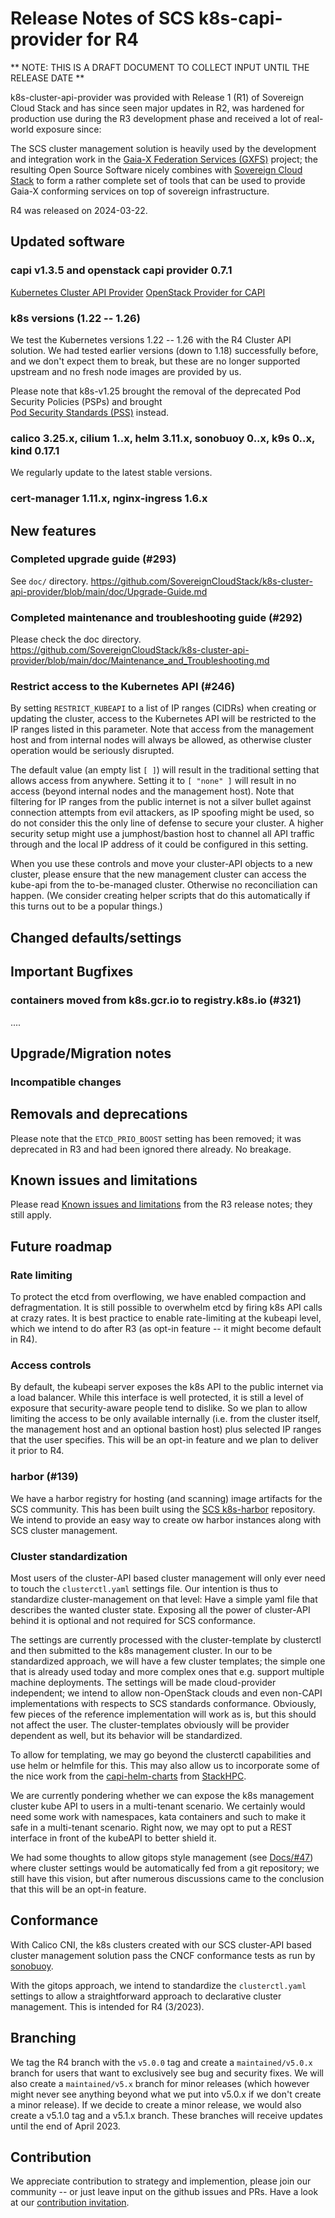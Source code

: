 # Release Notes of SCS k8s-capi-provider for R4

** NOTE: THIS IS A DRAFT DOCUMENT TO COLLECT INPUT UNTIL THE RELEASE DATE **

k8s-cluster-api-provider was provided with Release 1 (R1) of Sovereign
Cloud Stack and has since seen major updates in R2, was
hardened for production use during the R3 development phase
and received a lot of real-world exposure since:

The SCS cluster management solution is heavily used by the
development and integration work in the [Gaia-X Federation 
Services (GXFS)](https://gxfs.eu/) project; the resulting
Open Source Software nicely combines with
[Sovereign Cloud Stack](https://scs.community/) to form a
rather complete set of tools that can be used to provide
Gaia-X conforming services on top of sovereign infrastructure.

R4 was released on 2024-03-22.

## Updated software

### capi v1.3.5 and openstack capi provider 0.7.1

[Kubernetes Cluster API Provider](https://cluster-api.sigs.k8s.io/)
[OpenStack Provider for CAPI](https://cluster-api-openstack.sigs.k8s.io/)

### k8s versions (1.22 -- 1.26)

We test the Kubernetes versions 1.22 -- 1.26 with the R4 Cluster API
solution. We had tested earlier versions (down to 1.18) successfully before,
and we don't expect them to break, but these are no longer supported
upstream and no fresh node images are provided by us.

Please note that k8s-v1.25 brought the removal of the deprecated Pod Security
Policies (PSPs) and brought  
[Pod Security Standards (PSS)](https://kubernetes.io/blog/2022/08/25/pod-security-admission-stable/) 
instead.

### calico 3.25.x, cilium 1..x, helm 3.11.x, sonobuoy 0..x, k9s 0..x, kind 0.17.1

We regularly update to the latest stable versions.

### cert-manager 1.11.x, nginx-ingress 1.6.x

## New features

### Completed upgrade guide (#293)

See `doc/` directory.
<https://github.com/SovereignCloudStack/k8s-cluster-api-provider/blob/main/doc/Upgrade-Guide.md>

### Completed maintenance and troubleshooting guide (#292)

Please check the doc directory.
<https://github.com/SovereignCloudStack/k8s-cluster-api-provider/blob/main/doc/Maintenance_and_Troubleshooting.md>

### Restrict access to the Kubernetes API (#246)

By setting `RESTRICT_KUBEAPI` to a list of IP ranges (CIDRs) when creating or updating the cluster,
access to the Kubernetes API will be restricted to the IP ranges listed in this parameter.
Note that access from the management host and from internal nodes will always be allowed,
as otherwise cluster operation would be seriously disrupted.

The default value (an empty list `[ ]`) will result in the traditional setting that
allows access from anywhere. Setting it to `[ "none" ]` will result in no access (beyond internal
nodes and the management host). Note that filtering for IP ranges from the public internet is not
a silver bullet against connection attempts from evil attackers, as IP spoofing might be used,
so do not consider this the only line of defense to secure your cluster. A higher security
setup might use a jumphost/bastion host to channel all API traffic through and the local IP
address of it could be configured in this setting.

When you use these controls and move your cluster-API objects to a new cluster, please ensure
that the new management cluster can access the kube-api from the to-be-managed cluster.
Otherwise no reconciliation can happen. (We consider creating helper scripts that do this
automatically if this turns out to be a popular things.)

## Changed defaults/settings

## Important Bugfixes

### containers moved from k8s.gcr.io to registry.k8s.io (#321)
....

## Upgrade/Migration notes

### Incompatible changes

## Removals and deprecations

Please note that the `ETCD_PRIO_BOOST` setting has been removed;
it was deprecated in R3 and had been ignored there already.
No breakage.

## Known issues and limitations

Please read [Known issues and limitations](https://github.com/SovereignCloudStack/k8s-cluster-api-provider/blob/main/Release-Notes-R3.md#known-issues-and-limitations) from the R3 release notes; they still
apply.

## Future roadmap

### Rate limiting 

To protect the etcd from overflowing, we have enabled compaction and defragmentation.
It is still possible to overwhelm etcd by firing k8s API calls at crazy rates.
It is best practice to enable rate-limiting at the kubeapi level, which we intend
to do after R3 (as opt-in feature -- it might become default in R4).

### Access controls

By default, the kubeapi server exposes the k8s API to the public internet via a
load balancer. While this interface is well protected, it is still a level of
exposure that security-aware people tend to dislike. So we plan to allow limiting
the access to be only available internally (i.e. from the cluster itself,
the management host and an optional bastion host) plus selected IP ranges that
the user specifies. This will be an opt-in feature and we plan to deliver it
prior to R4.

### harbor (#139)

We have a harbor registry for hosting (and scanning) image artifacts
for the SCS community. This has been built using the 
[SCS k8s-harbor](https://github.com/SovereignCloudStack/k8s-harbor) repository.
We intend to provide an easy way to create ow harbor instances along with
SCS cluster management.

### Cluster standardization

Most users of the cluster-API based cluster management will only ever need
to touch the `clusterctl.yaml` settings file. Our intention is thus to
standardize cluster-management on that level: Have a simple yaml file
that describes the wanted cluster state. Exposing all the power of
cluster-API behind it is optional and not required for SCS conformance.

The settings are currently processed with the cluster-template by clusterctl
and then submitted to the k8s management cluster. In our to be standardized
approach, we will have a few cluster templates; the simple one that is
already used today and more complex ones that e.g. support multiple machine
deployments. The settings will be made cloud-provider independent; we intend
to allow non-OpenStack clouds and even non-CAPI implementations with respects
to SCS standards conformance. Obviously, few pieces of the reference implementation
will work as is, but this should not affect the user. The cluster-templates
obviously will be provider dependent as well, but its behavior will be
standardized.

To allow for templating, we may go beyond the clusterctl capabilities
and use helm or helmfile for this. This may also allow us to incorporate
some of the nice work from the
[capi-helm-charts](https://github.com/stackhpc/capi-helm-charts) from
[StackHPC](https://stackhpc.com).

We are currently pondering whether we can expose the k8s management cluster
kube API to users in a multi-tenant scenario. We certainly would need some
work with namespaces, kata containers and such to make it safe in a
multi-tenant scenario. Right now, we may opt to put a REST interface
in front of the kubeAPI to better shield it.

We had some thoughts to allow gitops style management
(see [Docs/#47](https://github.com/SovereignCloudStack/Docs/pull/47))
where cluster settings
would be automatically fed from a git repository; we still have this vision,
but after numerous discussions came to the conclusion that this will be
an opt-in feature.

## Conformance

With Calico CNI, the k8s clusters created with our SCS cluster-API based
cluster management solution pass the CNCF conformance tests as run by
[sonobuoy](https://sonobuoy.io/).

With the gitops approach, we intend to standardize the
`clusterctl.yaml` settings to allow a straightforward approach to
declarative cluster management. This is intended for R4 (3/2023).

## Branching

We tag the R4 branch with the `v5.0.0` tag and create a 
`maintained/v5.0.x` branch for users that want to exclusively see bug
and security fixes. We will also create a `maintained/v5.x` branch for
minor releases (which however might never see anything beyond what
we put into v5.0.x if we don't create a minor release). 
If we decide to create a minor release, we would also create a 
v5.1.0 tag and a v5.1.x branch.
These branches will receive updates until the end of April 2023.

## Contribution

We appreciate contribution to strategy and implemention, please join
our community -- or just leave input on the github issues and PRs.
Have a look at our [contribution invitation](https://scs.community/contribute/).
